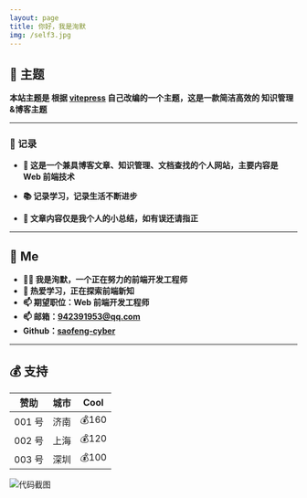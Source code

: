 ```yaml
---
layout: page
title: 你好，我是洵默
img: /self3.jpg
---
```


## 🎨 主题

**本站主题是 根据 [vitepress](https://vitepress.dev/zh/) 自己改编的一个主题，这是一款简洁高效的 知识管理&博客主题**

---

### 🦥 记录

- **🤗 这是一个兼具博客文章、知识管理、文档查找的个人网站，主要内容是 Web 前端技术**

- **📚 记录学习，记录生活不断进步**

- **🍦 文章内容仅是我个人的小总结，如有误还请指正**

---

## 👻 Me

- **👨‍💻 我是洵默，一个正在努力的前端开发工程师**
- **🌱 热爱学习，正在探索前端新知**
- **📫 期望职位：Web 前端开发工程师**
- **📫 邮箱：<942391953@qq.com>**
- **Github：[saofeng-cyber](https://github.com/saofeng-cyber)**

---

## 💰 支持

| 赞助   | 城市 | Cool  |
| ------ | :--: | :---: |
| 001 号 | 济南 | 💰160 |
| 002 号 | 上海 | 💰120 |
| 003 号 | 深圳 | 💰100 |

![代码截图](/bg.jpg)
